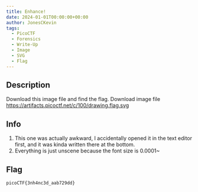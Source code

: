 ```yaml
---
title: Enhance!
date: 2024-01-01T00:00:00+00:00
author: JonesCKevin
tags:
  - PicoCTF
  - Forensics
  - Write-Up
  - Image
  - SVG
  - Flag
---
```


## Description

Download this image file and find the flag.
Download image file <https://artifacts.picoctf.net/c/100/drawing.flag.svg>

## Info

1. This one was actually awkward, I accidentally opened it in the text editor first, and it was kinda written there at the bottom.
2. Everything is just unscene because the font size is 0.0001~

## Flag

`picoCTF{3nh4nc3d_aab729dd}`
